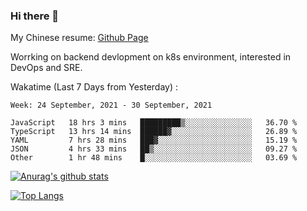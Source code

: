### Hi there 👋

My Chinese resume: [Github Page](https://spencercjh.github.io/resume/)

Worrking on backend devlopment on k8s environment, interested in DevOps and SRE.

Wakatime (Last 7 Days from Yesterday) :

<!--START_SECTION:waka-->
```text
Week: 24 September, 2021 - 30 September, 2021

JavaScript   18 hrs 3 mins   █████████▒░░░░░░░░░░░░░░░   36.70 % 
TypeScript   13 hrs 14 mins  ██████▓░░░░░░░░░░░░░░░░░░   26.89 % 
YAML         7 hrs 28 mins   ███▓░░░░░░░░░░░░░░░░░░░░░   15.19 % 
JSON         4 hrs 33 mins   ██▒░░░░░░░░░░░░░░░░░░░░░░   09.27 % 
Other        1 hr 48 mins    █░░░░░░░░░░░░░░░░░░░░░░░░   03.69 % 
```
<!--END_SECTION:waka-->

[![Anurag's github stats](https://github-readme-stats.vercel.app/api?username=spencercjh&theme=tokyonight&show_icons=true)](https://github.com/anuraghazra/github-readme-stats)

[![Top Langs](https://github-readme-stats.vercel.app/api/top-langs/?username=spencercjh&layout=compact&theme=tokyonight)](https://github.com/anuraghazra/github-readme-stats)
